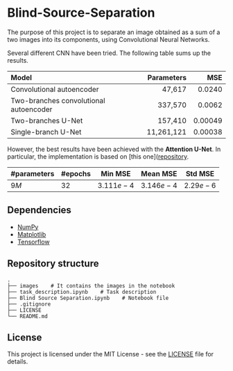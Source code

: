 # Blind-Source-Separation
The purpose of this project is to separate an image obtained as a sum of a two images into its components, using Convolutional Neural Networks.

Several different CNN have been tried. The following table sums up the results.

| Model                                  | Parameters | MSE    |
| :------------------------------------- | ---------: | -----: |
| Convolutional autoencoder                            | 47,617     | 0.0240 |
| Two-branches convolutional autoencoder | 337,570    | 0.0062 |
| Two-branches U-Net                                  | 157,410    | 0.00049 |
| Single-branch U-Net                                  | 11,261,121    | 0.00038 |

However, the best results have been achieved with the **Attention U-Net**. In particular, the implementation is based on [this one]([repository](https://github.com/bnsreenu/python_for_microscopists/blob/master/224_225_226_models.py).

| #parameters | #epochs | Min MSE     | Mean MSE | Std MSE |
| ----- | ---- | ----------- | ------- | ------- |
| $9M$      | $32$       | $3.111e-4$ | $3.146e-4$| $2.29e-6$|

## Dependencies
- [NumPy](https://pypi.org/project/numpy/)
- [Matplotlib](https://pypi.org/project/matplotlib/)
- [Tensorflow](https://www.tensorflow.org/)

## Repository structure

    .
    ├── images    # It contains the images in the notebook   
    ├── task_description.ipynb    # Task description
    ├── Blind Source Separation.ipynb    # Notebook file
    ├── .gitignore
    ├── LICENSE
    └── README.md
    

## License

This project is licensed under the MIT License - see the [LICENSE](LICENSE) file for details.
